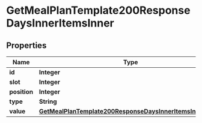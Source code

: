 

# GetMealPlanTemplate200ResponseDaysInnerItemsInner

## Properties

Name | Type | Description | Notes
------------ | ------------- | ------------- | -------------
**id** | **Integer** |  | 
**slot** | **Integer** |  | 
**position** | **Integer** |  | 
**type** | **String** |  | 
**value** | [**GetMealPlanTemplate200ResponseDaysInnerItemsInnerValue**](GetMealPlanTemplate200ResponseDaysInnerItemsInnerValue.md) |  |  [optional]




